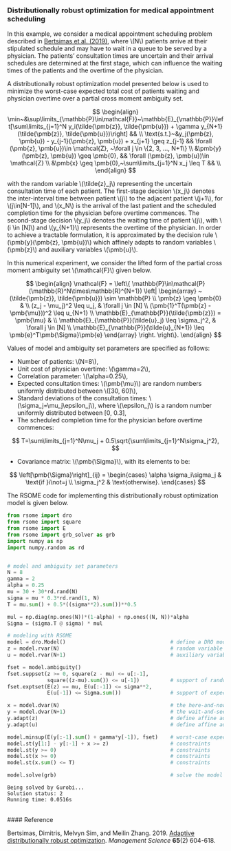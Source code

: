 <script src="https://cdn.mathjax.org/mathjax/latest/MathJax.js?config=TeX-AMS-MML_HTMLorMML" type="text/javascript"></script>

### Distributionally robust optimization for medical appointment scheduling

In this example,  we consider a medical appointment scheduling problem described in [Bertsimas et al. (2019)](#ref1), where \\(N\\) patients arrive at their stipulated schedule and may have to wait in a queue to be served by a physician. The patients’ consultation times are uncertain and their arrival schedules are determined at the first stage, which can influence the waiting times of the patients and the overtime of the physician.

A distributionally robust optimization model presented below is used to minimize the worst-case expected total cost of patients waiting and physician overtime over a partial cross moment ambiguity set.

$$
\begin{align}
\min~&\sup\limits_{\mathbb{P}\in\mathcal{F}}~\mathbb{E}_{\mathbb{P}}\left[\sum\limits_{j=1}^N y_i(\tilde{\pmb{z}}, \tilde{\pmb{u}}) + \gamma y_{N+1}(\tilde{\pmb{z}}, \tilde{\pmb{u}})\right] && \\
\text{s.t.}~&y_j(\pmb{z}, \pmb{u}) - y_{j-1}(\pmb{z}, \pmb{u}) + x_{j+1} \geq z_{j-1} && \forall (\pmb{z}, \pmb{u})\in \mathcal{Z}, ~\forall j \in \{2, 3, ..., N+1\} \\
&\pmb{y}(\pmb{z}, \pmb{u}) \geq \pmb{0}, && \forall (\pmb{z}, \pmb{u})\in \mathcal{Z} \\
&\pmb{x} \geq \pmb{0},~\sum\limits_{j=1}^N x_j \leq T && \\
\end{align}
$$

with the random variable \\(\tilde{z}\_j\\) representing the uncertain consultation time of each patient. The first-stage decision \\(x_j\\) denotes the inter-interval time between patient \\(j\\) to the adjacent patient \\(j+1\\), for \\(j\in[N-1]\\), and \\(x_N\\) is the arrival of the last patient and the scheduled completion time for the physician before overtime commences. The second-stage decision \\(y_j\\) denotes the waiting time of patient \\(j\\), with \\(i \in [N]\\) and \\(y_{N+1}\\) represents the overtime of the physician. In order to achieve a tractable formulation, it is approximated by the decision rule \\(\pmb{y}(\pmb{z}, \pmb{u})\\) which affinely adapts to random variables \\(\pmb{z}\\) and auxiliary variables \\(\pmb{u}\\).

In this numerical experiment, we consider the lifted form of the partial cross moment ambiguity set \\(\mathcal{F}\\) given below.

$$
\begin{align}
\mathcal{F} =
\left\{
\mathbb{P}\in\mathcal{P}(\mathbb{R}^N\times\mathbb{R}^{N+1})
\left|
\begin{array}
~(\tilde{\pmb{z}}, \tilde{\pmb{u}}) \sim \mathbb{P} \\
\pmb{z} \geq \pmb{0} & \\
(z_j - \mu_j)^2 \leq u_j, & \forall j \in [N] \\
(\pmb{1}^T(\pmb{z} - \pmb{\mu}))^2 \leq u_{N+1} \\  
\mathbb{E}_{\mathbb{P}}(\tilde{\pmb{z}}) = \pmb{\mu} & \\
\mathbb{E}_{\mathbb{P}}(\tilde{u}_j) \leq \sigma_j^2, & \forall j \in [N] \\
\mathbb{E}_{\mathbb{P}}(\tilde{u}_{N+1}) \leq \pmb{e}^T\pmb{\Sigma}\pmb{e}
\end{array}
\right.
\right\}.
\end{align}
$$

Values of model and ambiguity set parameters are specified as follows:
- Number of patients: \\(N=8\\),
- Unit cost of physician overtime: \\(\gamma=2\\),
- Correlation parameter: \\(\alpha=0.25\\),
- Expected consultation times: \\(\pmb{\mu}\\) are random numbers uniformly distributed between \\([30, 60]\\),
- Standard deviations of the consultation times: \\(\sigma_j=\mu_j\epsilon_j\\), where \\(\epsilon_j\\) is a random number uniformly distributed between [0, 0.3],
- The scheduled completion time for the physician before overtime commences:

$$
T=\sum\limits_{j=1}^N\mu_j + 0.5\sqrt{\sum\limits_{j=1}^N\sigma_j^2},
$$

- Covariance matrix: \\(\pmb{\Sigma}\\), with its elements to be:

$$
\left[\pmb{\Sigma}\right]_{ij} =
\begin{cases}
\alpha \sigma_i\sigma_j & \text{if }i\not=j \\
\sigma_j^2 & \text{otherwise}.
\end{cases}
$$

The RSOME code for implementing this distributionally robust optimization model is given below.

```python
from rsome import dro
from rsome import square
from rsome import E
from rsome import grb_solver as grb
import numpy as np
import numpy.random as rd


# model and ambiguity set parameters
N = 8
gamma = 2
alpha = 0.25
mu = 30 + 30*rd.rand(N)
sigma = mu * 0.3*rd.rand(1, N)
T = mu.sum() + 0.5*((sigma**2).sum())**0.5

mul = np.diag(np.ones(N))*(1-alpha) + np.ones((N, N))*alpha
Sigma = (sigma.T @ sigma) * mul

# modeling with RSOME
model = dro.Model()                                  # define a DRO model
z = model.rvar(N)                                    # random variable z
u = model.rvar(N+1)                                  # auxiliary variable u

fset = model.ambiguity()
fset.suppset(z >= 0, square(z - mu) <= u[:-1],
             square((z-mu).sum()) <= u[-1])          # support of random variables
fset.exptset(E(z) == mu, E(u[:-1]) <= sigma**2,
             E(u[-1]) <= Sigma.sum())                # support of expectations

x = model.dvar(N)                                    # the here-and-now decision
y = model.dvar(N+1)                                  # the wait-and-see decision
y.adapt(z)                                           # define affine adaptation
y.adapt(u)                                           # define affine adaptation

model.minsup(E(y[:-1].sum() + gamma*y[-1]), fset)    # worst-case expected cost
model.st(y[1:] - y[:-1] + x >= z)                    # constraints
model.st(y >= 0)                                     # constraints
model.st(x >= 0)                                     # constraints
model.st(x.sum() <= T)                               # constraints

model.solve(grb)                                     # solve the model by Gurobi
```

```
Being solved by Gurobi...
Solution status: 2
Running time: 0.0516s
```

<br>
#### Reference

<a id="ref1"></a>

Bertsimas, Dimitris, Melvyn Sim, and Meilin Zhang. 2019. [Adaptive distributionally robust optimization](http://www.optimization-online.org/DB_FILE/2016/03/5353.pdf). <i>Management Science</i> <b>65</b>(2) 604-618.
